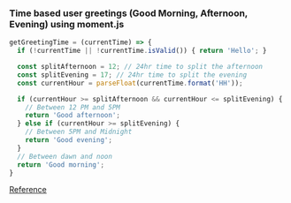 ### Time based user greetings (Good Morning, Afternoon, Evening) using moment.js


```js
getGreetingTime = (currentTime) => {
  if (!currentTime || !currentTime.isValid()) { return 'Hello'; }

  const splitAfternoon = 12; // 24hr time to split the afternoon
  const splitEvening = 17; // 24hr time to split the evening
  const currentHour = parseFloat(currentTime.format('HH'));

  if (currentHour >= splitAfternoon && currentHour <= splitEvening) {
    // Between 12 PM and 5PM
    return 'Good afternoon';
  } else if (currentHour >= splitEvening) {
    // Between 5PM and Midnight
    return 'Good evening';
  }
  // Between dawn and noon
  return 'Good morning';
}
```

[Reference](https://gist.github.com/AllanPooley/c41f2e4a0e63e3eaf89b57f2570fcb55)
